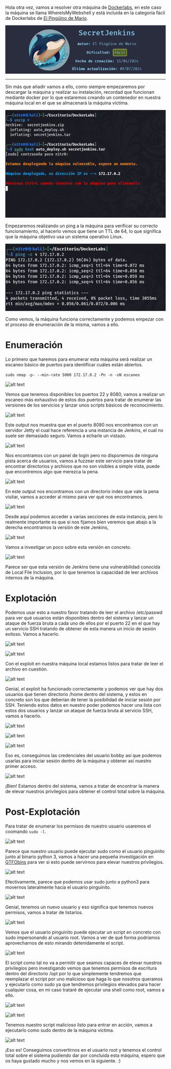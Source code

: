 
Hola otra vez, vamos a resolver otra máquina de [Dockerlabs](https://dockerlabs.es/#/), en este caso la máquina se llama WhereIsMyWebshell y está incluida en la categoría fácil de Dockerlabs de [El Pingüino de Mario](https://www.youtube.com/channel/UCGLfzfKRUsV6BzkrF1kJGsg).

![alt text](images/image.png)

---------------------------------------------------------------------------------------------------------------------------------------------------

Sin más que añadir vamos a ello, como siempre empezaremos por descargar la máquina y realizar su instalación, recordad que funcionan mediante docker por lo que estaremos creando un contenedor en nuestra máquina local en el que se almacenará la máquina víctima.

![alt text](images/image-1.png)

Empezaremos realizando un ping a la máquina para verificar su correcto funcionamiento, al hacerlo vemos que tiene un TTL de 64, lo que significa que la máquina objetivo usa un sistema operativo Linux.

![alt text](images/image-2.png)

Como vemos, la máquina funciona correctamente y podemos empezar con el proceso de enumeración de la misma, vamos a ello.

# Enumeración

Lo primero que haremos para enumerar esta máquina será realizar un escaneo básico de puertos para identificar cuáles están abiertos.

```sudo nmap -p- --min-rate 5000 172.17.0.2 -Pn -n -oN escaneo```

![alt text](images/image-3.png)

Vemos que tenemos disponibles los puertos 22 y 8080, vamos a realizar un escaneo más exhaustivo de estos dos puertos para tratar de enumerar las versiones de los servicios y lanzar unos scripts básicos de reconocimiento.

![alt text](images/image-4.png)

Este output nos muestra que en el puerto 8080 nos encontramos con un servidor Jetty el cual hace referencia a una instancia de Jenkins, el cual no suele ser demasiado seguro. Vamos a echarle un vistazo.

![alt text](images/image-5.png)

Nos encontramos con un panel de login pero no disponemos de ninguna pista acerca de usuarios, vamos a fuzzear este servicio para tratar de encontrar directorios y archivos que no son visibles a simple vista, puede que encontremos algo que merezca la pena.

![alt text](images/image-6.png)

En este output nos encontramos con un directorio index que vale la pena visitar, vamos a acceder al mismo para ver qué nos encontramos.

![alt text](images/image-7.png)

Desde aquí podemos acceder a varias secciones de esta instancia, pero lo realmente importante es que si nos fijamos bien veremos que abajo a la derecha encontramos la versión de este Jenkins,

![alt text](images/image-8.png)

Vamos a investigar un poco sobre esta versión en concreto.

![alt text](images/image-9.png)

Parece ser que esta versión de Jenkins tiene una vulnerabilidad conocida de Local File Inclusion, por lo que tenemos la capacidad de leer archivos internos de la máquina. 


# Explotación

Podemos usar esto a nuestro favor tratando de leer el archivo /etc/passwd para ver qué usuarios están disponibles dentro del sistema y lanzar un ataque de fuerza bruta a cada uno de ellos por el puerto 22 en el que hay un servicio SSH tratando de obtener de esta manera un inicio de sesión exitoso. Vamos a hacerlo.

![alt text](images/image-10.png)

![alt text](images/image-11.png)

Con el exploit en nuestra máquina local estamos listos para tratar de leer el archivo en cuestión.

![alt text](images/image-12.png)

Genial, el exploit ha funcionado correctamente y podemos ver que hay dos usuarios que tienen directorio /home dentro del sistema, y estos en concreto son los que deberían de tener la posibilidad de iniciar sesión por SSH. Teniendo estos datos en nuestro poder podemos hacer una lista con estos dos usuarios y lanzar un ataque de fuerza bruta al servicio SSH, vamos a hacerlo.

![alt text](images/image-13.png)

![alt text](images/image-14.png)

![alt text](images/image-15.png)

Eso es, conseguimos las credenciales del usuario bobby así que podemos usarlas para iniciar sesión dentro de la máquina y obtener así nuestro primer acceso.

![alt text](images/image-16.png)

¡Bien! Estamos dentro del sistema, vamos a tratar de encontrar la manera de elevar nuestros privilegios para obtener el control total sobre la máquina.

# Post-Explotación

Para tratar de enumerar los permisos de nuestro usuario usaremos el coomando ```sudo -l```.

![alt text](images/image-17.png)

Parece que nuestro usuario puede ejecutar sudo como el usuario pinguinito junto al binario python 3, vamos a hacer una pequeña investigación en [GTFObins](https://gtfobins.github.io) para ver si esto puede servirnos para elevar nuestros privilegios.

![alt text](images/image-18.png)


Efectivamente, parece que podemos usar sudo junto a python3 para movernos lateralmente hacia el usuario pinguinito.

![alt text](images/image-19.png)

Genial, tenemos un nuevo usuario y eso significa que tenemos nuevos permisos, vamos a tratar de listarlos.

![alt text](images/image-20.png)

Vemos que el usuario pinguinito puede ejecutar un script en concreto con sudo impersonando al usuario root. Vamos a ver de qué forma podríamos aprovecharnos de esto mirando detenidamente el script. 

![alt text](images/image-21.png)

El script como tal no va a permitir que seamos capaces de elevar nuestros privilegios pero investigando vemos que tenemos permisos de escritura dentro del directorio /opt por lo que simplemente tendremos que reemplazar el script por uno malicioso que haga lo que nosotros queramos y ejecutarlo como sudo ya que tendremos privilegios elevados para hacer cualquier cosa, en mi caso trataré de ejecutar una shell como root, vamos a ello.

![alt text](images/image-28.png)

![alt text](images/image-29.png)

Tenemos nuestro script malicioso listo para entrar en acción, vamos a ejecutarlo como sudo dentro de la máquina víctima.

![alt text](images/image-30.png)

¡Eso es! Conseguimos convertirnos en el usuario root y tenemos el control total sobre el sistema pudiendo dar por concluida esta máquina, espero que os haya gustado mucho y nos vemos en la siguiente. :)








